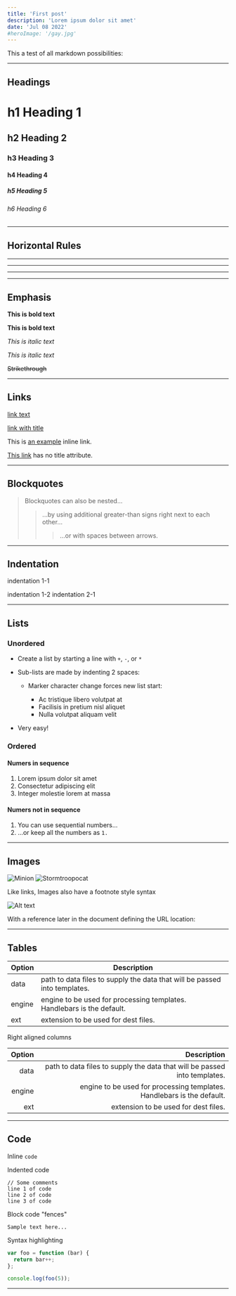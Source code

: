 ```yaml
---
title: 'First post'
description: 'Lorem ipsum dolor sit amet'
date: 'Jul 08 2022'
#heroImage: '/gay.jpg'
---
```


This a test of all markdown possibilities:

---

## Headings

# h1 Heading 1

## h2 Heading 2

### h3 Heading 3

#### h4 Heading 4

##### h5 Heading 5

###### h6 Heading 6

---

## Horizontal Rules

---

---

---

---

## Emphasis

**This is bold text**

**This is bold text**

_This is italic text_

_This is italic text_

~~Strikethrough~~

---

## Links

[link text][1]

[link with title][2]

This is [an example](http://example.com/ 'Title') inline link.

[This link](http://example.net/) has no title attribute.

---

## Blockquotes

> Blockquotes can also be nested...
>
> > ...by using additional greater-than signs right next to each other...
> >
> > > ...or with spaces between arrows.

---

## Indentation

indentation 1-1

indentation 1-2
indentation 2-1

---

## Lists

### Unordered

- Create a list by starting a line with `+`, `-`, or `*`
- Sub-lists are made by indenting 2 spaces:

  - Marker character change forces new list start:

    - Ac tristique libero volutpat at

    * Facilisis in pretium nisl aliquet

    - Nulla volutpat aliquam velit

- Very easy!

### Ordered

#### Numers in sequence

1. Lorem ipsum dolor sit amet
2. Consectetur adipiscing elit
3. Integer molestie lorem at massa

#### Numers not in sequence

1. You can use sequential numbers...
1. ...or keep all the numbers as `1.`

---

## Images

![Minion][3]
![Stormtroopocat][4]

Like links, Images also have a footnote style syntax

![Alt text][5]

With a reference later in the document defining the URL location:

---

## Tables

| Option | Description                                                               |
| ------ | ------------------------------------------------------------------------- |
| data   | path to data files to supply the data that will be passed into templates. |
| engine | engine to be used for processing templates. Handlebars is the default.    |
| ext    | extension to be used for dest files.                                      |

Right aligned columns

| Option |                                                               Description |
| -----: | ------------------------------------------------------------------------: |
|   data | path to data files to supply the data that will be passed into templates. |
| engine |    engine to be used for processing templates. Handlebars is the default. |
|    ext |                                      extension to be used for dest files. |

---

## Code

Inline `code`

Indented code

    // Some comments
    line 1 of code
    line 2 of code
    line 3 of code

Block code "fences"

```
Sample text here...
```

Syntax highlighting

```js
var foo = function (bar) {
  return bar++;
};

console.log(foo(5));
```

---

[1]: http://dev.nodeca.com
[2]: http://nodeca.github.io/pica/demo/ 'title text!'
[3]: https://octodex.github.com/images/dinotocat.png
[4]: https://octodex.github.com/images/saritocat.png 'The Stormtroopocat'
[5]: https://octodex.github.com/images/daftpunktocat-thomas.gif 'The Dojocat'
